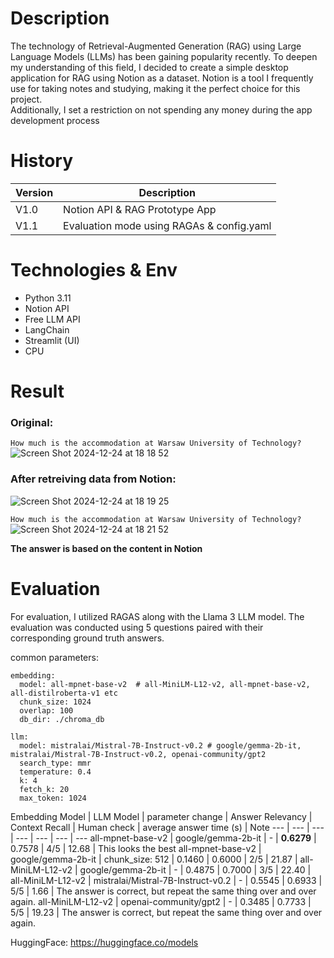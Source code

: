 # Description
The technology of Retrieval-Augmented Generation (RAG) using Large Language Models (LLMs) has been gaining popularity recently. To deepen my understanding of this field, I decided to create a simple desktop application for RAG using Notion as a dataset. Notion is a tool I frequently use for taking notes and studying, making it the perfect choice for this project. <br>
Additionally, I set a restriction on not spending any money during the app development process

# History
Version | Description
--- | --- 
V1.0 | Notion API & RAG Prototype App
V1.1 | Evaluation mode using RAGAs & config.yaml

# Technologies & Env
- Python 3.11
- Notion API
- Free LLM API
- LangChain
- Streamlit (UI)
- CPU
  
# Result
### Original: 
```How much is the accommodation at Warsaw University of Technology?```
![Screen Shot 2024-12-24 at 18 18 52](https://github.com/user-attachments/assets/36fea644-8cb5-4db7-8f3f-a1f65cb6e5f3)

### After retreiving data from Notion:
![Screen Shot 2024-12-24 at 18 19 25](https://github.com/user-attachments/assets/0e81bb49-aa00-44d4-b09b-4087939f3c53)

```How much is the accommodation at Warsaw University of Technology?```
![Screen Shot 2024-12-24 at 18 21 52](https://github.com/user-attachments/assets/7a4afe36-ee11-45e7-a289-7e4b45162e6a)

**The answer is based on the content in Notion**

# Evaluation

For evaluation, I utilized RAGAS along with the Llama 3 LLM model. The evaluation was conducted using 5 questions paired with their corresponding ground truth answers.

common parameters:
```
embedding:
  model: all-mpnet-base-v2  # all-MiniLM-L12-v2, all-mpnet-base-v2, all-distilroberta-v1 etc
  chunk_size: 1024
  overlap: 100
  db_dir: ./chroma_db

llm:
  model: mistralai/Mistral-7B-Instruct-v0.2 # google/gemma-2b-it, mistralai/Mistral-7B-Instruct-v0.2, openai-community/gpt2
  search_type: mmr          
  temperature: 0.4
  k: 4
  fetch_k: 20
  max_token: 1024
```

Embedding Model | LLM Model | parameter change | Answer Relevancy | Context Recall | Human check | average answer time (s) | Note
---  |  --- | --- | --- | --- | --- | ---
all-mpnet-base-v2 | google/gemma-2b-it | - | **0.6279** | 0.7578 | 4/5 | 12.68 | This looks the best
all-mpnet-base-v2 | google/gemma-2b-it | chunk_size: 512 | 0.1460 | 0.6000 | 2/5 | 21.87 |
all-MiniLM-L12-v2 | google/gemma-2b-it | - | 0.4875 | 0.7000 | 3/5 | 22.40 |
all-MiniLM-L12-v2 | mistralai/Mistral-7B-Instruct-v0.2 | - | 0.5545 | 0.6933 | 5/5 | 1.66 | The answer is correct, but repeat the same thing over and over again.
all-MiniLM-L12-v2 | openai-community/gpt2 | - | 0.3485 | 0.7733 | 5/5 | 19.23 | The answer is correct, but repeat the same thing over and over again.


HuggingFace: https://huggingface.co/models




